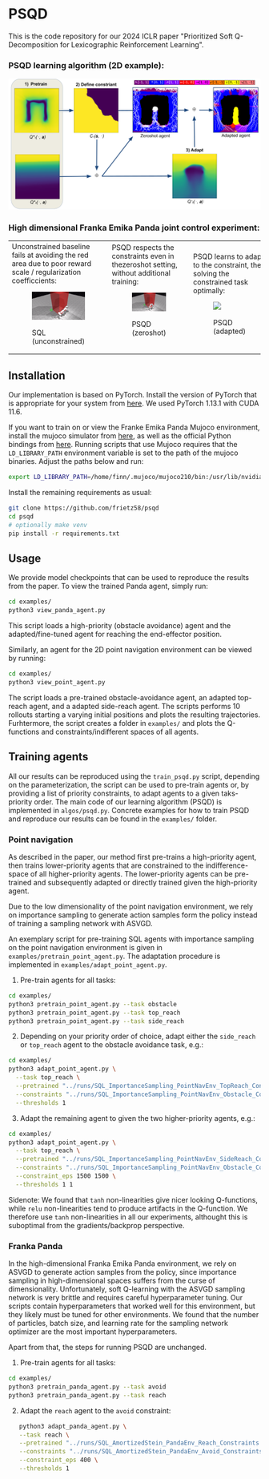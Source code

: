# PSQD
This is the code repository for our 2024 ICLR paper "Prioritized Soft Q-Decomposition for Lexicographic Reinforcement Learning".

### PSQD learning algorithm (2D example):
<img src="examples/PSQD.png">

### High dimensional Franka Emika Panda joint control experiment:
<table>
<tr>
<td>
<span>Unconstrained baseline fails at avoiding the red area due to poor reward scale / regularization coefficcients:</span>
<figure>
<img src="examples/unconstrained.gif" width="200"/>
<p>SQL (unconstrained)</p>
</figure>
</td>
<td>
<span>PSQD respects the constraints even in thezeroshot setting, without additional training:</span>
<figure style="float:left;">
<img src="examples/zeroshot.gif" width="200"/>
<p>PSQD (zeroshot)</p>
</figure>
</td>
<td>
<span>PSQD learns to adapt to the constraint, then solving the constrained task optimally:</span>
<figure>
<img src="examples/adapted.gif" width="200"/>
<p>PSQD (adapted)</p>
</figure>
</td>
</tr>
</table>


## Installation
Our implementation is based on PyTorch. Install the version of PyTorch that is appropriate for your system from [here](https://pytorch.org/get-started/locally/). 
We used PyTorch 1.13.1 with CUDA 11.6.

If you want to train on or view the Franke Emika Panda Mujoco environment, install the mujoco simulator from [here](https://mujoco.org/), as well as the official Python bindings from [here](https://pypi.org/project/mujoco/).
Running scripts that use Mujoco requires that the `LD_LIBRARY_PATH` environment variable is set to the path of the mujoco binaries. Adjust the paths below and run:
```bash
export LD_LIBRARY_PATH=/home/finn/.mujoco/mujoco210/bin:/usr/lib/nvidia
```

Install the remaining requirements as usual:
```bash
git clone https://github.com/frietz58/psqd
cd psqd
# optionally make venv
pip install -r requirements.txt
```

## Usage
We provide model checkpoints that can be used to reproduce the results from the paper.
To view the trained Panda agent, simply run:
```bash
cd examples/
python3 view_panda_agent.py
```
This script loads a high-priority (obstacle avoidance) agent and the adapted/fine-tuned agent for reaching the end-effector position.

Similarly, an agent for the 2D point navigation environment can be viewed by running:
```bash
cd examples/
python3 view_point_agent.py
```
The script loads a pre-trained obstacle-avoidance agent, an adapted top-reach agent, and a adapted side-reach agent.
The scripts performs 10 rollouts starting a varying initial positions and plots the resulting trajectories.
Furhtermore, the script creates a folder in `examples/` and plots the Q-functions and constraints/indifferent spaces of all agents.

## Training agents
All our results can be reproduced using the `train_psqd.py` script, depending on the parameterization, the script can be 
used to pre-train agents or, by providing a list of priority constraints, to adapt agents to a given taks-priority order.
The main code of our learning algorithm (PSQD) is implemented in `algos/psqd.py`. 
Concrete examples for how to train PSQD and reproduce our results can be found in the `examples/` folder.

### Point navigation
As described in the paper, our method first pre-trains a high-priority agent, then trains lower-priority agents that 
are constrained to the indifference-space of all higher-priority agents. The lower-priority agents can be 
pre-trained and subsequently adapted or directly trained given the high-priority agent.

Due to the low dimensionality of the point navigation environment, we rely on importance sampling to generate 
action samples form the policy instead of training a sampling network with ASVGD.

An exemplary script for pre-training SQL agents with importance sampling on the point navigation environment is given in
`examples/pretrain_point_agent.py`. The adaptation procedure is implemented in `examples/adapt_point_agent.py`. 
1. Pre-train agents for all tasks:
```bash
cd examples/
python3 pretrain_point_agent.py --task obstacle
python3 pretrain_point_agent.py --task top_reach
python3 pretrain_point_agent.py --task side_reach
```
2. Depending on your priority order of choice, adapt either the `side_reach` or `top_reach` agent to the obstacle avoidance task, e.g.:
```bash
cd examples/
python3 adapt_point_agent.py \
  --task top_reach \
  --pretrained "../runs/SQL_ImportanceSampling_PointNavEnv_TopReach_Constraints:[]_2023-06-22_17:13:36" \
  --constraints "../runs/SQL_ImportanceSampling_PointNavEnv_Obstacle_Constraints:[]_2023-06-22_17:13:21" \
  --thresholds 1
```
3. Adapt the remaining agent to given the two higher-priority agents, e.g.:
```bash
cd examples/
python3 adapt_point_agent.py \
  --task top_reach \
  --pretrained "../runs/SQL_ImportanceSampling_PointNavEnv_SideReach_Constraints:[]_2023-06-22_17:13:40" \
  --constraints "../runs/SQL_ImportanceSampling_PointNavEnv_Obstacle_Constraints:[]_2023-06-22_17:13:21" "../runs/SQL_ImportanceSampling_PointNavEnv_TopReach_Constraints:[Obstacle]_2023-06-26_13:52:42" \
  --constraint_eps 1500 1500 \
  --thresholds 1 1
```

Sidenote: We found that `tanh` non-linearities give nicer looking Q-functions, while `relu` non-linearities tend to produce artifacts
in the Q-function. We therefore use `tanh` non-linearities in all our experiments, althought this is suboptimal from the gradients/backprop perspective.

### Franka Panda
In the high-dimensional Franka Emika Panda environment, we rely on ASVGD to generate action samples from the policy, 
since importance sampling in high-dimensional spaces suffers from the curse of dimensionality.
Unfortunately, soft Q-learning with the ASVGD sampling network is very brittle and requires careful hyperparameter tuning.
Our scripts contain hyperparameters that worked well for this environment, but they likely must be tuned for other environments.
We found that the number of particles, batch size, and learning rate for the sampling network optimizer are the most important hyperparameters.

Apart from that, the steps for running PSQD are unchanged.
1. Pre-train agents for all tasks:
```bash
cd examples/
python3 pretrain_panda_agent.py --task avoid
python3 pretrain_panda_agent.py --task reach
```
2. Adapt the `reach` agent to the `avoid` constraint:
```bash
   python3 adapt_panda_agent.py \
   --task reach \
   --pretrained "../runs/SQL_AmortizedStein_PandaEnv_Reach_Constraints:[]_2023-07-07_17:05:44reproduce" \
   --constraints "../runs/SQL_AmortizedStein_PandaEnv_Avoid_Constraints:[]_2023-07-07_17:06:00reproduce" \
   --constraint_eps 400 \
   --thresholds 1
```
